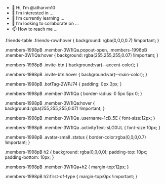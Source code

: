 - 👋 Hi, I’m @atharvm10
- 👀 I’m interested in ...
- 🌱 I’m currently learning ...
- 💞️ I’m looking to collaborate on ...
- 📫 How to reach me ...

<!---
atharvm10/atharvm10 is a ✨ special ✨ repository because its `README.md` (this file) appears on your GitHub profile.
You can click the Preview link to take a look at your changes.
--->
.friends-table .friends-row:hover {
	background: rgba(0,0,0,0.7) !important;
}

.members-1998pB .member-3W1lQa.popout-open, 
.members-1998pB .member-3W1lQa:hover {
	background: rgba(255,255,255,0.07) !important;
}

.members-1998pB .invite-btn {
	background:var(--accent-color);
}

.members-1998pB .invite-btn:hover {
	background:var(--main-color);
}

.members-1998pB .botTag-2WPJ74 {
	padding: 0px 3px;
}

.members-1998pB .member-3W1lQa {
	border-radius: 0 5px 5px 0;
}

.members-1998pB .member-3W1lQa:hover {
	background:rgba(255,255,255,0.07) !important;
}

.members-1998pB .member-3W1lQa .username-1cB_5E {
	font-size:12px;
}

.members-1998pB .member-3W1lQa .activityText-sLG0UL {
	font-size:10px;
}

.members-1998pB .avatar-small .status {
	border-color:rgba(0,0,0,0.7) !important;
}

.members-1998pB h2 {
	background: rgba(0,0,0,0);
	padding-top: 10px;
	padding-bottom: 10px;
}

.members-1998pB .member-3W1lQa+h2 {
	margin-top:12px;
}

.members-1998pB h2:first-of-type {
	margin-top:0px !important;
}
